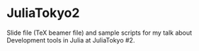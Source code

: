 JuliaTokyo2
===========

Slide file (TeX beamer file) and sample scripts
for my talk about Development tools in Julia at JuliaTokyo #2.
